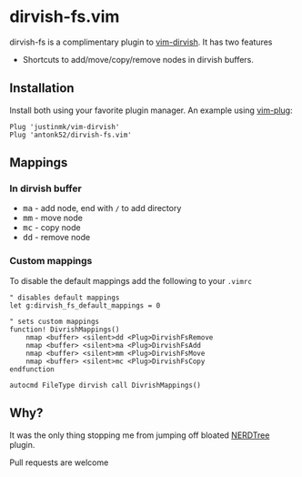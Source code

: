# dirvish-fs.vim

dirvish-fs is a complimentary plugin to [vim-dirvish](https://github.com/justinmk/vim-dirvish). It has two features

- Shortcuts to add/move/copy/remove nodes in dirvish buffers.

## Installation

Install both using your favorite plugin manager. An example using [vim-plug](https://github.com/junegunn/vim-plug):

```viml
Plug 'justinmk/vim-dirvish'
Plug 'antonk52/dirvish-fs.vim'
```

## Mappings

### In dirvish buffer

- <kbd>ma</kbd> - add node, end with `/` to add directory
- <kbd>mm</kbd> - move node
- <kbd>mc</kbd> - copy node
- <kbd>dd</kbd> - remove node

### Custom mappings

To disable the default mappings add the following to your `.vimrc`

```viml
" disables default mappings
let g:dirvish_fs_default_mappings = 0

" sets custom mappings
function! DivrishMappings()
    nmap <buffer> <silent>dd <Plug>DirvishFsRemove
    nmap <buffer> <silent>ma <Plug>DirvishFsAdd
    nmap <buffer> <silent>mm <Plug>DirvishFsMove
    nmap <buffer> <silent>mc <Plug>DirvishFsCopy
endfunction

autocmd FileType dirvish call DivrishMappings()
```

## Why?

It was the only thing stopping me from jumping off bloated [NERDTree](https://github.com/preservim/nerdtree) plugin.

Pull requests are welcome
